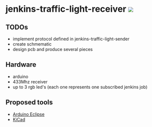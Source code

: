 # jenkins-traffic-light-receiver <img src="https://api.travis-ci.org/guidowojke/jenkins-traffic-light-receiver.svg" />

## TODOs
  * implement protocol defined in jenkins-traffic-light-sender
  * create schmematic
  * design pcb and produce several pieces
  
## Hardware
  * arduino
  * 433Mhz receiver
  * up to 3 rgb led's (each one represents one subscribed jenkins job) 

## Proposed tools
  * [Arduino Eclipse](http://eclipse.baeyens.it/)
  * [KiCad](http://kicad-pcb.org/)

